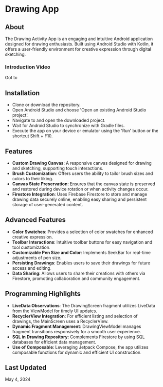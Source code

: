 # Drawing App

## About
The Drawing Activity App is an engaging and intuitive Android application designed for drawing enthusiasts. Built using Android Studio with Kotlin, it offers a user-friendly environment for creative expression through digital sketching.

### Introduction Video
Got to

## Installation
- Clone or download the repository.
- Open Android Studio and choose 'Open an existing Android Studio project'.
- Navigate to and open the downloaded project.
- Wait for Android Studio to synchronize with Gradle files.
- Execute the app on your device or emulator using the 'Run' button or the shortcut Shift + F10.

## Features
- **Custom Drawing Canvas**: A responsive canvas designed for drawing and sketching, supporting touch interactions.
- **Brush Customization**: Offers users the ability to tailor brush sizes and colors to their liking.
- **Canvas State Preservation**: Ensures that the canvas state is preserved and restored during device rotation or when activity changes occur.
- **Firestore Integration**: Uses Firebase Firestore to store and manage drawing data securely online, enabling easy sharing and persistent storage of user-generated content.

## Advanced Features
- **Color Swatches**: Provides a selection of color swatches for enhanced creative expression.
- **Toolbar Interactions**: Intuitive toolbar buttons for easy navigation and tool customization.
- **Customizable Pen Size and Color**: Implements SeekBar for real-time adjustments of pen size.
- **Persisting Drawings**: Enables users to save their drawings for future access and editing.
- **Data Sharing**: Allows users to share their creations with others via Firestore, promoting collaboration and community engagement.

## Programming Highlights
- **LiveData Observations**: The DrawingScreen fragment utilizes LiveData from the ViewModel for timely UI updates.
- **RecyclerView Integration**: For efficient listing and selection of drawings, the MainScreen uses a RecyclerView.
- **Dynamic Fragment Management**: DrawingViewModel manages fragment transitions responsively for a smooth user experience.
- **SQL in Drawing Repository**: Complements Firestore by using SQL databases for efficient data management.
- **Use of Composable**: Leveraging Jetpack Compose, the app utilizes composable functions for dynamic and efficient UI construction.

## Last Updated
May 4, 2024
